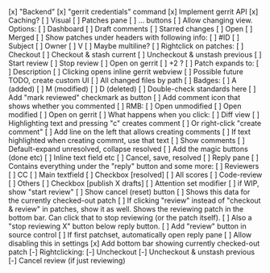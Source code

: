 [x] "Backend"
	[x] "gerrit credentials" command
	[x] Implement gerrit API
	[x] Caching?
[ ] Visual
	[ ] Patches pane
		[ ] ... buttons
			[ ] Allow changing view. Options:
				[ ] Dashboard
				[ ] Draft comments
				[ ] Starred changes
				[ ] Open
				[ ] Merged
		[ ] Show patches under headers with following info:
			[ ] #ID
			[ ] Subject
			[ ] Owner
			[ ] V
			[ ] Maybe multiline?
		[ ] Rightclick on patches:
			[ ] Checkout
			[ ] Checkout & stash current
			[ ] Uncheckout & unstash previous
			[ ] Start review
			[ ] Stop review
			[ ] Open on gerrit
			[ ] +2 ?
		[ ] Patch expands to:
			[ ] Description
				[ ] Clicking opens inline gerrit webview
					[ ] Possible future TODO, create custom UI
			[ ] All changed files by path
				[ ] Badges:
					[ ] A (added)
					[ ] M (modified)
					[ ] D (deleted)
					[ ] Double-check standards here
				[ ] Add "mark reviewed" checkmark as button
				[ ] Add comment icon that shows whether you commented
				[ ] RMB:
					[ ] Open unmodified
					[ ] Open modified
					[ ] Open on gerrit
				[ ] What happens when you click:
					[ ] Diff view
						[ ] Highlighting text and pressing "c" creates comment
							[ ] Or right-click "create comment"
						[ ] Add line on the left that allows creating comments
							[ ] If text highlighted when creating commnt, use that text
					[ ] Show comments
						[ ] Default-expand unresolved, collapse resolved
						[ ] Add the magic buttons (done etc)
						[ ] Inline text field etc
							[ ] Cancel, save, resolved
	[ ] Reply pane
		[ ] Contains everything under the "reply" button and some more:
			[ ] Reviewers
			[ ] CC
			[ ] Main textfield
				[ ] Checkbox [resolved]
			[ ] All scores
				[ ] Code-review
				[ ] Others
			[ ] Checkbox [publish X drafts]
			[ ] Attention set modifier
			[ ] if WIP, show "start review"
			[ ] Show cancel (reset) button
		[ ] Shows this data for the currently checked-out patch
			[ ] If clicking "review" instead of "checkout & review" in patches, show it as well. Shows the reviewing patch in the bottom bar. Can click that to stop reviewing (or the patch itself).
				[ ] Also a "stop reviewing X" button below reply button.
	[ ] Add "review" button in source control
		[ ] If first patchset, automatically open reply pane
			 [ ] Allow disabling this in settings
	[x] Add bottom bar showing currently checked-out patch
		[-] Rightclicking:
			[-] Uncheckout
			[-] Uncheckout & unstash previous
			[-] Cancel review (if just reviewing)
